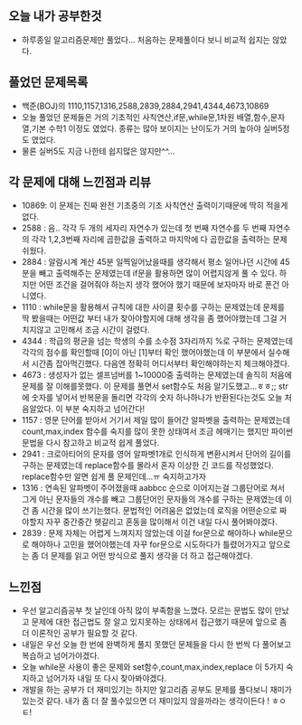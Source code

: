 ## 오늘 내가 공부한것
- 하루종일 알고리즘문제만 풀었다... 처음하는 문제풀이다 보니 비교적 쉽지는 않았다.

## 풀었던 문제목록
- 백준(BOJ)의 1110,1157,1316,2588,2839,2884,2941,4344,4673,10869
- 오늘 풀었던 문제들은 거의 기초적인 사칙연산,if문,while문,1차원 배열,함수,문자열,기본 수학1 이정도 였었다. 종류는 많아 보이지는 난이도가 거의 높아야 실버5정도 였었다.
- 물론 실버5도 지금 나한테 쉽지많은 않지만^^...

## 각 문제에 대해 느낀점과 리뷰
- 10869: 이 문제는 진짜 완전 기초중의 기초 사칙연산 출력이기때문에 딱히 적을게없다.
- 2588 : 음.. 각각 두 개의 세자리 자연수가 있는데 첫 번째 자연수를 두 번째 자연수의 각각 1,2,3번째 자리에 곱한값을 출력하고 마지막에 다 곱한값을 출력하는 문제 쉬웠다.
- 2884 : 알람시계 계산 45분 일찍일어났을때를 생각해서 평소 일어나던 시간에 45분을 빼고 출력해주는 문제였는데 if문을 활용하면 많이 어렵지않게 풀 수 있다. 하지만 어떤 조건을 걸어줘야 하는지 생각 했어야 했기 때문에 보자마자 바로 푼건 아니였다.
- 1110 : while문을 활용해서 규칙에 대한 사이클 횟수를 구하는 문제였는데 문제를 딱 봤을때는 어떤값 부터 내가 찾아야할지에 대해 생각을 좀 했어야했는데 그걸 거치지않고 고민해서 조금 시간이 걸렸다.
- 4344 : 학급의 평균을 넘는 학생의 수를 소수점 3자리까지 %로 구하는 문제였는데 각각의 점수를 확인할때 [0]이 아닌 [1]부터 확인 했어야했는데 이 부분에서 실수해서 시간좀 잡아먹긴했다. 다음엔 정확히 어디서부터 확인해야하는지 체크해야겠다.
- 4673 :  생성자가 없는 셀프넘버를 1~10000중 출력하는 문제였는데 솔직히 처음에 문제를 잘 이해를못했다. 이 문제를 풀면서 set함수도 처음 알기도했고...ㅎㅎ;; str에 숫자를 넣어서 반복문을 돌리면 각각의 숫자 하나하나가 반환된다는것도 오늘 처음알았다. 이 부분 숙지하고 넘어간다!
- 1157 : 영문 단어를 받아서 거기서 제일 많이 들어간 알파벳을 출력하는 문제였는데 count,max,index 함수를 숙지를 많이 못한 상태여서 조금 헤매기는 했지만 파이썬 문법을 다시 참고하고 비교적 쉽게 풀었다.
- 2941 : 크로아티어의 문자를 영어 알파벳1개로 인식하게 변환시켜서 단어의 길이를 구하는 문제였는데 replace함수를 몰라서 혼자 이상한 긴 코드를 작성했었다. replace함수만 알면 쉽게 풀 문제인데...ㅠ 숙지하고가자
- 1316 : 연속된 알파벳이 주어졌을때 aabbcc 순으로 이어지는걸 그룹단어로 쳐서 그게 아닌 문자들의 개수를 빼고 그룹단어인 문자들의 개수를 구하는 문제였는데 이건 좀 시간을 많이 쓰기는했다. 문법적인 어려움은 없었는데 로직을 어떤순으로 짜야할지 자꾸 중간중간 헷갈리고 혼동을 많이해서 이건 내일 다시 풀어봐야겠다.
- 2839 : 문제 자체는 어렵게 느껴지지 않았는데 이걸 for문으로 해야하나 while문으로 해야하나 고민을 했어야했는데 자꾸 for문으로 시도하다가 틀렸어가지고 앞으로는 좀 더 문제를 읽고 어떤 방식으로 풀지 생각을 더 하고 접근해야겠다.


## 느낀점
- 우선 알고리즘공부 첫 날인데 아직 많이 부족함을 느꼈다. 모르는 문법도 많이 만났고 문제에 대한 접근법도 잘 알고 있지못하는 상태에서 접근했기 때문에 앞으로 좀 더 이론적인 공부가 필요할 것 같다.
- 내일은 우선 오늘 한 번에 완벽하게 풀지 못했던 문제들을 다시 한 번씩 다 풀어보고 복습하고 넘어가야겠다.
- 오늘 while문 사용이 좋은 문제와 set함수,count,max,index,replace 이 5가지 숙지하고 넘어가자 내일 또 다시 찾아봐야겠다.
- 개발을 하는 공부가 더 재미있기는 하지만 알고리즘 공부도 문제를 풀다보니 재미가 있는것 같다. 내가 좀 더 잘 풀수있으면 더 재미있지 않을까라는 생각이든다 ! ㅎㅇㅌ!
